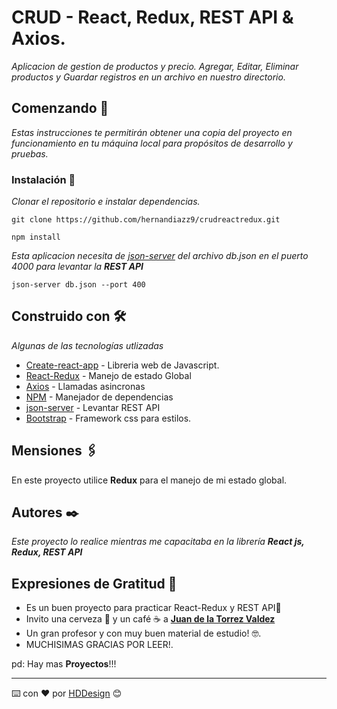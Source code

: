 # CRUD - React, Redux, REST API & Axios.

_Aplicacion de gestion de productos y precio. Agregar, Editar, Eliminar productos y Guardar registros en un archivo en nuestro directorio._

## Comenzando 🚀

_Estas instrucciones te permitirán obtener una copia del proyecto en funcionamiento en tu máquina local para propósitos de desarrollo y pruebas._

### Instalación 🔧

_Clonar el repositorio e instalar dependencias._

```
git clone https://github.com/hernandiazz9/crudreactredux.git
```
```
npm install
```
_Esta aplicacion necesita de [json-server](https://www.npmjs.com/package/json-server) del archivo db.json en el puerto 4000 para levantar la **REST API**_
```
json-server db.json --port 400
```

## Construido con 🛠️

_Algunas de las tecnologías utlizadas_

* [Create-react-app](https://reactjs.org/) - Libreria web de Javascript.
* [React-Redux](https://react-redux.js.org/) - Manejo de estado Global
* [Axios](https://www.npmjs.com/package/axios) - Llamadas asincronas
* [NPM](https://www.npmjs.com/) - Manejador de dependencias
* [json-server](https://www.npmjs.com/package/json-server) - Levantar REST API
* [Bootstrap](https://getbootstrap.com/) - Framework css para estilos.

## Mensiones 🖇️

En este proyecto utilice **Redux** para el manejo de mi estado global.


## Autores ✒️

_Este proyecto lo realice mientras me capacitaba en la librería  **React js, Redux, REST API**_


## Expresiones de Gratitud 🎁

* Es un buen proyecto para practicar React-Redux y REST API📢
* Invito una cerveza 🍺 y un café ☕ a [**Juan de la Torrez Valdez**](https://www.udemy.com/user/juanpablodelatorrevaldez/)
* Un gran profesor y con muy buen material de estudio! 🤓.
* MUCHISIMAS GRACIAS POR LEER!.

pd: Hay mas **Proyectos**!!!



---
⌨️ con ❤️ por [HDDesign](https://github.com/hernandiazz9) 😊
